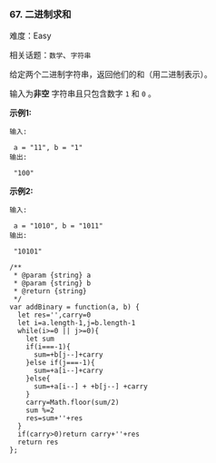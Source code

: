 ### 67. 二进制求和

难度：Easy

相关话题：`数学`、`字符串`

给定两个二进制字符串，返回他们的和（用二进制表示）。



输入为**非空** 字符串且只包含数字 `1` 和 `0` 。



**示例1:** 





```
输入:

 a = "11", b = "1"
输出:

 "100"
```


**示例2:** 





```
输入:

 a = "1010", b = "1011"
输出:

 "10101"
```



```
/**
 * @param {string} a
 * @param {string} b
 * @return {string}
 */
var addBinary = function(a, b) {
  let res='',carry=0
  let i=a.length-1,j=b.length-1
  while(i>=0 || j>=0){
    let sum
    if(i===-1){
      sum=+b[j--]+carry
    }else if(j===-1){
      sum=+a[i--]+carry
    }else{
      sum=+a[i--] + +b[j--] +carry
    }
    carry=Math.floor(sum/2)
    sum %=2
    res=sum+''+res
  }
  if(carry>0)return carry+''+res
  return res
};



```

